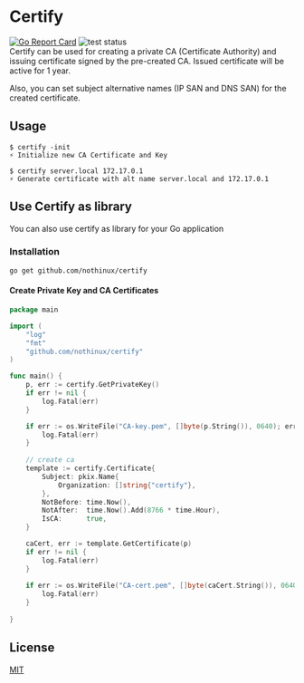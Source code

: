 # Certify
[![Go Report Card](https://goreportcard.com/badge/github.com/nothinux/certify)](https://goreportcard.com/report/github.com/nothinux/certify)  ![test status](https://github.com/nothinux/go-ps/actions/workflows/test.yml/badge.svg?branch=master)  
Certify can be used for creating a private CA (Certificate Authority) and issuing certificate signed by the pre-created CA. Issued certificate will be active for 1 year.

Also, you can set subject alternative names (IP SAN and DNS SAN) for the created certificate.

## Usage
```
$ certify -init
⚡️ Initialize new CA Certificate and Key

$ certify server.local 172.17.0.1
⚡️ Generate certificate with alt name server.local and 172.17.0.1
```

## Use Certify as library
You can also use certify as library for your Go application

### Installation
```
go get github.com/nothinux/certify
```
#### Create Private Key and CA Certificates
``` go
package main

import (
    "log"
    "fmt"
    "github.com/nothinux/certify"
)

func main() {
    p, err := certify.GetPrivateKey()
    if err != nil {
        log.Fatal(err)
    }

    if err := os.WriteFile("CA-key.pem", []byte(p.String()), 0640); err != nil {
        log.Fatal(err)
    }
  
    // create ca
    template := certify.Certificate{
        Subject: pkix.Name{
            Organization: []string{"certify"},
        },
        NotBefore: time.Now(),
        NotAfter:  time.Now().Add(8766 * time.Hour),
        IsCA:      true,
    }

    caCert, err := template.GetCertificate(p)
    if err != nil {
        log.Fatal(err)
    }
  
    if err := os.WriteFile("CA-cert.pem", []byte(caCert.String()), 0640); err != nil {
        log.Fatal(err)
    }
    
}
```

## License
[MIT](https://github.com/nothinux/certify/blob/master/LICENSE)
